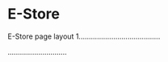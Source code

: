 # E-Store
E-Store page layout 1........................................

.............................
